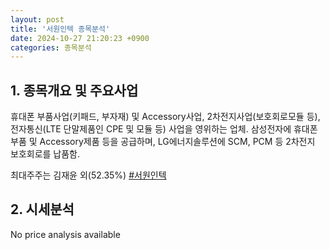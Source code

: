 ```yaml
---
layout: post
title: '서원인텍 종목분석'
date: 2024-10-27 21:20:23 +0900
categories: 종목분석
---
```


## 1. 종목개요 및 주요사업

휴대폰 부품사업(키패드, 부자재) 및 Accessory사업, 2차전지사업(보호회로모듈 등), 전자통신(LTE 단말제품인 CPE 및 모듈 등) 사업을 영위하는 업체. 삼성전자에 휴대폰 부품 및 Accessory제품 등을 공급하며, LG에너지솔루션에 SCM, PCM 등 2차전지 보호회로를 납품함.

최대주주는 김재윤 외(52.35%)
[#서원인텍](#)

## 2. 시세분석

No price analysis available
